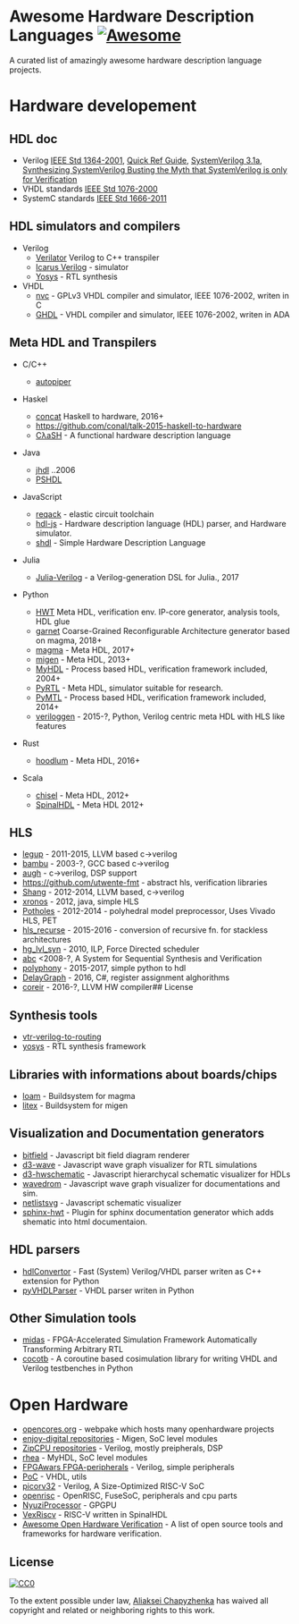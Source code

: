 # Awesome Hardware Description Languages [![Awesome](https://cdn.rawgit.com/sindresorhus/awesome/d7305f38d29fed78fa85652e3a63e154dd8e8829/media/badge.svg)](https://github.com/sindresorhus/awesome)

A curated list of amazingly awesome hardware description language projects.

# Hardware developement

## HDL doc

* Verilog [IEEE Std 1364-2001](https://inst.eecs.berkeley.edu/~cs150/fa06/Labs/verilog-ieee.pdf), [Quick Ref Guide](http://sutherland-hdl.com/pdfs/verilog_2001_ref_guide.pdf), [SystemVerilog 3.1a](http://www.ece.uah.edu/~gaede/cpe526/SystemVerilog_3.1a.pdf), [Synthesizing SystemVerilog Busting the Myth that SystemVerilog is only for Verification](http://sutherland-hdl.com/papers/2013-SNUG-SV_Synthesizable-SystemVerilog_paper.pdf)
* VHDL standards [IEEE Std 1076-2000](http://edg.uchicago.edu/~tang/VHDLref.pdf)
* SystemC standards [IEEE Std 1666-2011](http://paginas.fe.up.pt/~ee07166/lib/exe/fetch.php?media=1666-2011.pdf)


## HDL simulators and compilers

   * Verilog
      - [Verilator](https://www.veripool.org/wiki/verilator) Verilog to C++ transpiler
      - [Icarus Verilog](http://iverilog.icarus.com/) - simulator
      - [Yosys](http://www.clifford.at/yosys/) - RTL synthesis
   * VHDL
      * [nvc](https://github.com/nickg/nvc) - GPLv3 VHDL compiler and simulator, IEEE 1076-2002, writen in C
      * [GHDL](https://github.com/ghdl/ghdl) - VHDL compiler and simulator, IEEE 1076-2002, writen in ADA

## Meta HDL and Transpilers

* C/C++
   - [autopiper](https://github.com/google/autopiper)

* Haskel
   - [concat](https://github.com/conal/concat) Haskell to hardware, 2016+
   - https://github.com/conal/talk-2015-haskell-to-hardware
   - [CλaSH](https://github.com/clash-lang/clash-compiler) - A functional hardware description language

* Java
   - [jhdl](http://www.jhdl.org/) ..2006
   - [PSHDL](http://pshdl.org/)

* JavaScript
   - [reqack](https://github.com/drom/reqack) -  elastic circuit toolchain
   - [hdl-js](https://github.com/DmitrySoshnikov/hdl-js) - Hardware description language (HDL) parser, and Hardware simulator.
   - [shdl](https://github.com/jcbuisson/shdl) - Simple Hardware Description Language

* Julia
   - [Julia-Verilog](https://github.com/interplanetary-robot/Verilog.jl) - a Verilog-generation DSL for Julia., 2017

* Python
  - [HWT](https://github.com/Nic30/hwt) Meta HDL, verification env. IP-core generator, analysis tools, HDL glue
  - [garnet](https://github.com/StanfordAHA/garnet) Coarse-Grained Reconfigurable Architecture generator based on magma, 2018+
  - [magma](https://github.com/phanrahan/magma/) - Meta HDL, 2017+
  - [migen](https://github.com/m-labs/migen) - Meta HDL, 2013+
  - [MyHDL](https://github.com/myhdl/myhdl) - Process based HDL, verification framework included, 2004+
  - [PyRTL](https://github.com/UCSBarchlab/PyRTL) - Meta HDL, simulator suitable for research. 
  - [PyMTL](https://github.com/cornell-brg/pymtl) - Process based HDL, verification framework included, 2014+
  - [veriloggen](https://github.com/PyHDI/veriloggen) - 2015-?, Python, Verilog centric meta HDL with HLS like features

* Rust
   - [hoodlum](https://github.com/tcr/hoodlum) - Meta HDL, 2016+

* Scala
   - [chisel](https://github.com/freechipsproject/chisel3) - Meta HDL, 2012+
   - [SpinalHDL](https://github.com/SpinalHDL/SpinalHDL) - Meta HDL 2012+

## HLS

* [legup](http://legup.eecg.utoronto.ca/) - 2011-2015, LLVM based c->verilog 
* [bambu](http://panda.dei.polimi.it/?page_id=31) - 2003-?, GCC based c->verilog 
* [augh](http://tima.imag.fr/sls/research-projects/augh/) - c->verilog, DSP support
* https://github.com/utwente-fmt - abstract hls, verification libraries
* [Shang](https://github.com/etherzhhb/Shang) - 2012-2014, LLVM based, c->verilog
* [xronos](https://github.com/endrix/xronos) - 2012, java, simple HLS
* [Potholes](https://github.com/SamuelBayliss/Potholes) - 2012-2014 - polyhedral model preprocessor, Uses Vivado HLS, PET
* [hls_recurse](https://github.com/m8pple/hls_recurse) - 2015-2016 - conversion of recursive fn. for stackless architectures
* [hg_lvl_syn](https://github.com/funningboy/hg_lvl_syn) - 2010, ILP, Force Directed scheduler
* [abc](https://people.eecs.berkeley.edu/~alanmi/abc/) <2008-?, A System for Sequential Synthesis and Verification 
* [polyphony](https://github.com/ktok07b6/polyphony) - 2015-2017, simple python to hdl
* [DelayGraph](https://github.com/ni/DelayGraph) - 2016, C#, register assignment alghorithms
* [coreir](https://github.com/rdaly525/coreir) - 2016-?, LLVM HW compiler## License


## Synthesis tools

* [vtr-verilog-to-routing](https://github.com/verilog-to-routing/vtr-verilog-to-routing)
* [yosys](https://github.com/YosysHQ/yosys) - RTL synthesis framework


## Libraries with informations about boards/chips

* [loam](https://github.com/phanrahan/loam) - Buildsystem for magma
* [litex](https://github.com/enjoy-digital/litex) - Buildsystem for migen


## Visualization and Documentation generators

* [bitfield](https://github.com/drom/bitfield) - Javascript bit field diagram renderer 
* [d3-wave](https://github.com/Nic30/d3-wave) - Javascript wave graph visualizer for RTL simulations
* [d3-hwschematic](https://github.com/Nic30/d3-hwschematic) - Javascript hierarchycal schematic visualizer for HDLs
* [wavedrom](https://github.com/drom/wavedrom) - Javascript wave graph visualizer for documentations and sim.
* [netlistsvg](https://github.com/nturley/netlistsvg) - Javascript schematic visualizer
* [sphinx-hwt](https://github.com/Nic30/sphinx-hwt) - Plugin for sphinx documentation generator which adds shematic into html documentaion.


## HDL parsers

* [hdlConvertor](https://github.com/Nic30/hdlConvertor) - Fast (System) Verilog/VHDL parser writen as C++ extension for Python
* [pyVHDLParser](https://github.com/Paebbels/pyVHDLParser) - VHDL parser writen in Python

## Other Simulation tools

* [midas](https://github.com/ucb-bar/midas) - FPGA-Accelerated Simulation Framework Automatically Transforming Arbitrary RTL
* [cocotb](https://github.com/potentialventures/cocotb) - A coroutine based cosimulation library for writing VHDL and Verilog testbenches in Python

# Open Hardware

* [opencores.org](https://opencores.org/) - webpake which hosts many openhardware projects
* [enjoy-digital repositories](https://github.com/enjoy-digital?tab=repositories) - Migen, SoC level modules
* [ZipCPU repositories](https://github.com/ZipCPU?tab=repositories) - Verilog, mostly preipherals, DSP
* [rhea](https://github.com/cfelton/rhea) - MyHDL, SoC level modules
* [FPGAwars FPGA-peripherals](https://github.com/FPGAwars/FPGA-peripherals) - Verilog, simple peripherals
* [PoC](https://github.com/VLSI-EDA/PoC) - VHDL, utils
* [picorv32](https://github.com/cliffordwolf/picorv32) - Verilog, A Size-Optimized RISC-V SoC
* [openrisc](https://github.com/openrisc) - OpenRISC, FuseSoC, peripherals and cpu parts
* [NyuziProcessor](https://github.com/jbush001/NyuziProcessor) - GPGPU
* [VexRiscv](https://github.com/SpinalHDL/VexRiscv) - RISC-V written in SpinalHDL 
* [Awesome Open Hardware Verification](https://github.com/ben-marshall/awesome-open-hardware-verification/) - A list of open source tools and frameworks for hardware verification.

## License

[![CC0](http://mirrors.creativecommons.org/presskit/buttons/88x31/svg/cc-zero.svg)](https://creativecommons.org/publicdomain/zero/1.0/)

To the extent possible under law, [Aliaksei Chapyzhenka](http://drom.io) has waived all copyright and related or neighboring rights to this work.
